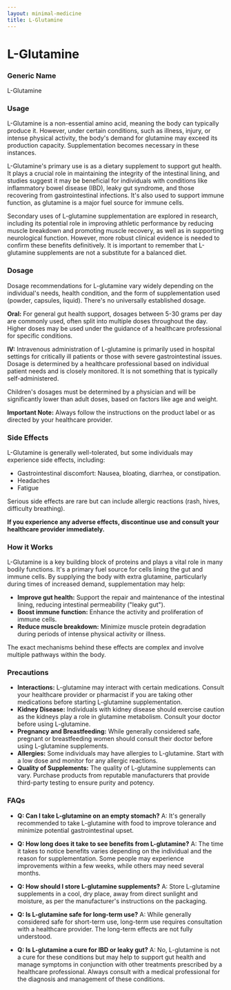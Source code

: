 ```yaml
---
layout: minimal-medicine
title: L-Glutamine
---
```


# L-Glutamine
### Generic Name
L-Glutamine

### Usage
L-Glutamine is a non-essential amino acid, meaning the body can typically produce it. However, under certain conditions, such as illness, injury, or intense physical activity, the body's demand for glutamine may exceed its production capacity.  Supplementation becomes necessary in these instances.  

L-Glutamine's primary use is as a dietary supplement to support gut health. It plays a crucial role in maintaining the integrity of the intestinal lining, and studies suggest it may be beneficial for individuals with conditions like inflammatory bowel disease (IBD), leaky gut syndrome, and those recovering from gastrointestinal infections.  It's also used to support immune function, as glutamine is a major fuel source for immune cells.

Secondary uses of L-glutamine supplementation are explored in research, including its potential role in improving athletic performance by reducing muscle breakdown and promoting muscle recovery, as well as in supporting neurological function. However, more robust clinical evidence is needed to confirm these benefits definitively.  It is important to remember that L-glutamine supplements are not a substitute for a balanced diet.

### Dosage
Dosage recommendations for L-glutamine vary widely depending on the individual's needs, health condition, and the form of supplementation used (powder, capsules, liquid).  There's no universally established dosage.  

**Oral:**  For general gut health support, dosages between 5-30 grams per day are commonly used, often split into multiple doses throughout the day.  Higher doses may be used under the guidance of a healthcare professional for specific conditions.  

**IV:** Intravenous administration of L-glutamine is primarily used in hospital settings for critically ill patients or those with severe gastrointestinal issues. Dosage is determined by a healthcare professional based on individual patient needs and is closely monitored.  It is not something that is typically self-administered.


Children's dosages must be determined by a physician and will be significantly lower than adult doses, based on factors like age and weight.

**Important Note:** Always follow the instructions on the product label or as directed by your healthcare provider.


### Side Effects
L-Glutamine is generally well-tolerated, but some individuals may experience side effects, including:

*   Gastrointestinal discomfort: Nausea, bloating, diarrhea, or constipation.
*   Headaches
*   Fatigue

Serious side effects are rare but can include allergic reactions (rash, hives, difficulty breathing).

**If you experience any adverse effects, discontinue use and consult your healthcare provider immediately.**

### How it Works
L-Glutamine is a key building block of proteins and plays a vital role in many bodily functions.  It's a primary fuel source for cells lining the gut and immune cells.  By supplying the body with extra glutamine, particularly during times of increased demand, supplementation may help:

*   **Improve gut health:** Support the repair and maintenance of the intestinal lining, reducing intestinal permeability ("leaky gut").
*   **Boost immune function:** Enhance the activity and proliferation of immune cells.
*   **Reduce muscle breakdown:**  Minimize muscle protein degradation during periods of intense physical activity or illness.


The exact mechanisms behind these effects are complex and involve multiple pathways within the body.


### Precautions
*   **Interactions:** L-glutamine may interact with certain medications. Consult your healthcare provider or pharmacist if you are taking other medications before starting L-glutamine supplementation.
*   **Kidney Disease:** Individuals with kidney disease should exercise caution as the kidneys play a role in glutamine metabolism.  Consult your doctor before using L-glutamine.
*   **Pregnancy and Breastfeeding:** While generally considered safe, pregnant or breastfeeding women should consult their doctor before using L-glutamine supplements.
*   **Allergies:** Some individuals may have allergies to L-glutamine. Start with a low dose and monitor for any allergic reactions.
*   **Quality of Supplements:**  The quality of L-glutamine supplements can vary. Purchase products from reputable manufacturers that provide third-party testing to ensure purity and potency.


### FAQs

*   **Q: Can I take L-glutamine on an empty stomach?** A: It's generally recommended to take L-glutamine with food to improve tolerance and minimize potential gastrointestinal upset.

*   **Q: How long does it take to see benefits from L-glutamine?** A: The time it takes to notice benefits varies depending on the individual and the reason for supplementation. Some people may experience improvements within a few weeks, while others may need several months.

*   **Q:  How should I store L-glutamine supplements?** A: Store L-glutamine supplements in a cool, dry place, away from direct sunlight and moisture, as per the manufacturer's instructions on the packaging.

*   **Q: Is L-glutamine safe for long-term use?** A: While generally considered safe for short-term use, long-term use requires consultation with a healthcare provider.  The long-term effects are not fully understood.

*   **Q:  Is L-glutamine a cure for IBD or leaky gut?** A: No, L-glutamine is not a cure for these conditions but may help to support gut health and manage symptoms in conjunction with other treatments prescribed by a healthcare professional.  Always consult with a medical professional for the diagnosis and management of these conditions.
